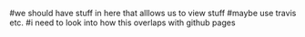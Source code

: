 #we should have stuff in here that alllows us to view stuff
#maybe use travis etc.
#i need to look into how this overlaps with github pages
